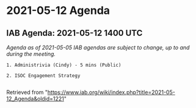 




2021-05-12 Agenda
=================





IAB Agenda: 2021-05-12 1400 UTC
-------------------------------


*Agenda as of 2021-05-05 IAB agendas are subject to change, up to and during the meeting.*




```
1. Administrivia (Cindy) - 5 mins (Public)

2. ISOC Engagement Strategy


```





Retrieved from "<https://www.iab.org/wiki/index.php?title=2021-05-12_Agenda&oldid=1221>"


